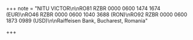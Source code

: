 +++
note = "NITU VICTOR\n\nRO81 RZBR 0000 0600 1474 1674 (EUR)\nRO46 RZBR 0000 0600 1040 3688 (RON)\nRO92 RZBR 0000 0600 1873 0989 (USD)\n\nRaiffeisen Bank, Bucharest, Romania"

+++
